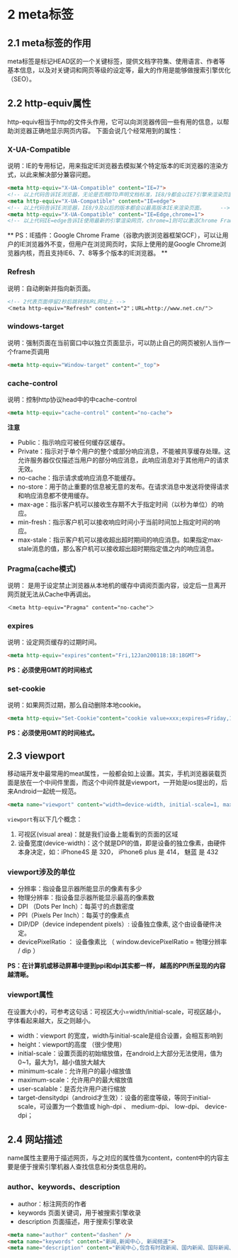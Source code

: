 # 2 meta标签
## 2.1 meta标签的作用
meta标签是标记HEAD区的一个关键标签，提供文档字符集、使用语言、作者等基本信息，以及对关键词和网页等级的设定等，最大的作用是能够做搜索引擎优化（SEO）。

## 2.2 http-equiv属性
http-equiv相当于http的文件头作用，它可以向浏览器传回一些有用的信息，以帮助浏览器正确地显示网页内容。
下面会说几个经常用到的属性：

### X-UA-Compatible	
说明：IE的专用标记，用来指定IE浏览器去模拟某个特定版本的IE浏览器的渲染方式，以此来解决部分兼容问题。	
```html
<meta http-equiv="X-UA-Compatible" content="IE=7">  
<!-- 以上代码告诉IE浏览器，无论是否用DTD声明文档标准，IE8/9都会以IE7引擎来渲染页面，同样可以用IE8、IE9等值   -->
<meta http-equiv="X-UA-Compatible" content="IE=edge">  
<!-- 以上代码告诉IE浏览器，IE8/9及以后的版本都会以最高版本IE来渲染页面。     -->
<meta http-equiv="X-UA-Compatible" content="IE=Edge,chrome=1">
<!-- 以上代码IE=edge告诉IE使用最新的引擎渲染网页，chrome=1则可以激活Chrome Frame.   -->

```
** PS：IE插件：Google Chrome Frame（谷歌内嵌浏览器框架GCF），可以让用户的IE浏览器外不变，但用户在浏览网页时，实际上使用的是Google Chrome浏览器内核，而且支持IE6、7、8等多个版本的IE浏览器。 **

### Refresh
说明：自动刷新并指向新页面。
```html
<!-- 2代表页面停留2秒后跳转到URL网址上 -->
＜meta http-equiv="Refresh" content="2"；URL=http://www.net.cn/"＞
```
### windows-target	
说明：强制页面在当前窗口中以独立页面显示，可以防止自己的网页被别人当作一个frame页调用	
```html
<meta http-equiv="Window-target" content="_top">
```

### cache-control	
说明：控制http协议head中的中cache-control
```html
<meta http-equiv="cache-control" content="no-cache">
```
**注意**
- Public：指示响应可被任何缓存区缓存。
- Private：指示对于单个用户的整个或部分响应消息，不能被共享缓存处理。这允许服务器仅仅描述当用户的部分响应消息，此响应消息对于其他用户的请求无效。
- no-cache：指示请求或响应消息不能缓存。
- no-store：用于防止重要的信息被无意的发布。在请求消息中发送将使得请求和响应消息都不使用缓存。
- max-age：指示客户机可以接收生存期不大于指定时间（以秒为单位）的响应。
- min-fresh：指示客户机可以接收响应时间小于当前时间加上指定时间的响应。
- max-stale：指示客户机可以接收超出超时期间的响应消息。如果指定max-stale消息的值，那么客户机可以接收超出超时期指定值之内的响应消息。

### Pragma(cache模式)
说明： 是用于设定禁止浏览器从本地机的缓存中调阅页面内容，设定后一旦离开网页就无法从Cache中再调出。
```html
＜meta http-equiv="Pragma" content="no-cache"＞ 
```

### expires	
说明：设定网页缓存的过期时间。	
```html
<meta http-equiv="expires"content="Fri,12Jan200118:18:18GMT">
```
**PS：必须使用GMT的时间格式**

### set-cookie	
说明：如果网页过期，那么自动删除本地cookie。
```html
<meta http-equiv="Set-Cookie"content="cookie value=xxx;expires=Friday,12-Jan-200118:18:18GMT；path=/">
```
**PS：必须使用GMT的时间格式。**


## 2.3 viewport
移动端开发中最常用的meat属性，一般都会如上设置。其实，手机浏览器装载页面是放在一个中间件里面，而这个中间件就是viewport，一开始是ios提出的，后来Android一起统一规范。

```html
<meta name="viewport" content="width=device-width, initial-scale=1, maximum-scale=1, minimum-scale=1, user-scalable=no">
```

`viewport`有以下几个概念：
1.	可视区(visual area)：就是我们设备上能看到的页面的区域
2.	设备宽度(device-width)：这个就是DPI的值，即是设备的独立像素，由硬件本身决定，如：iPhone4S 是 320， iPhone6 plus 是 414， 魅蓝 是 432

### viewport涉及的单位

- 分辨率：指设备显示器所能显示的像素有多少 
- 物理分辨率：指设备显示器所能显示最高的像素数 
- DPI （Dots Per Inch）：每英寸的点数密度 
- PPI（Pixels Per Inch）：每英寸的像素点 
- DIP/DP（device independent pixels）: 设备独立像素, 这个由设备硬件决定。 
- devicePixelRatio ： 设备像素比 （ window.devicePixelRatio = 物理分辨率 / dip ） 

**PS：在计算机或移动屏幕中提到ppi和dpi其实都一样， 越高的PPI所呈现的内容越清晰。**
### viewport属性
在设置大小的，可参考这句话：可视区大小=width/initial-scale，可视区越小，字体看起来越大，反之则越小。

- width：viewport 的宽度，width与initial-scale是组合设置，会相互影响到
- height：viewport的高度 （很少使用）
- initial-scale：设置页面的初始缩放值，在android上大部分无法使用，值为0~1，最大为1，越小值放大越大
- minimum-scale：允许用户的最小缩放值
- maximum-scale：允许用户的最大缩放值
- user-scalable：是否允许用户进行缩放
- target-densitydpi（android才生效）：设备的密度等级，等同于initial-scale，可设置为一个数值或 high-dpi 、 medium-dpi、 low-dpi、 device-dpi；

## 2.4 网站描述
name属性主要用于描述网页，与之对应的属性值为content，content中的内容主要是便于搜索引擎机器人查找信息和分类信息用的。

### author、keywords、description

- author：标注网页的作者
- keywords	页面关键词，用于被搜索引擎收录	
- description	页面描述，用于搜索引擎收录	

```html
<meta name="author" content="dashen" />
<meta name="keywords" content="新闻,新闻中心, 新闻频道">
<meta name="description" content="新闻中心,包含有时政新闻、国内新闻、国际新闻、社会新闻、时事评论、新闻图片、新闻专题、新闻论坛、军事、历史、的专业时事报道门户网站">
```
